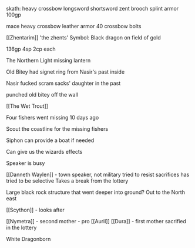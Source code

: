 
skath:
heavy crossbow
longsword
shortsword
zent brooch
splint armor
100gp

mace
heavy crossbow
leather armor
40 crossbow bolts


[[Zhentarim]]
'the zhents'
Symbol: Black dragon on field of gold


136gp 4sp 2cp each

The Northern Light missing lantern

Old Bitey had signet ring from Nasir's past inside

Nasir fucked scram sacks' daughter in the past

punched old bitey off the wall

[[The Wet Trout]]

Four fishers went missing 10 days ago

Scout the coastline for the missing fishers

Siphon can provide a boat if needed

Can give us the wizards effects

Speaker is busy

[[Danneth Waylen]] - town speaker, not military
tried to resist sacrifices
has tried to be selective
Takes a break from the lottery 

Large black rock structure that went deeper into ground?
Out to the North east

[[Scython]] - looks after

[[Nymetra]] - second mother - pro [[Auril]]
[[Dura]] - first mother sacrified in the lottery

White Dragonborn




